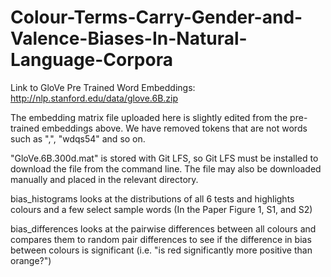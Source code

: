 # Colour-Terms-Carry-Gender-and-Valence-Biases-In-Natural-Language-Corpora

Link to GloVe Pre Trained Word Embeddings: http://nlp.stanford.edu/data/glove.6B.zip

The embedding matrix file uploaded here is slightly edited from the pre-trained embeddings above. We have removed tokens that are not words such as ",", "wdqs54" and so on.

"GloVe.6B.300d.mat" is stored with Git LFS, so Git LFS must be installed to download the file from the command line. The file may also be downloaded manually and placed in the relevant directory.

bias_histograms looks at the distributions of all 6 tests and highlights colours and a few select sample words (In the Paper Figure 1, S1, and S2)

bias_differences looks at the pairwise differences between all colours and compares them to random pair differences to see if the difference in bias between colours is significant (i.e. "is red significantly more positive than orange?")